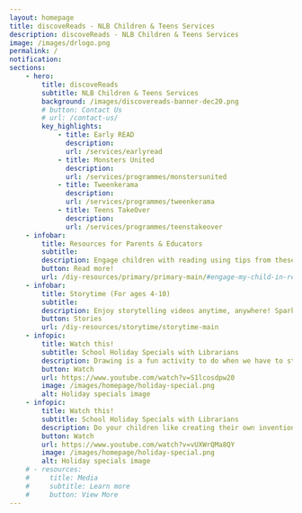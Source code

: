 ```yaml
---
layout: homepage
title: discoveReads - NLB Children & Teens Services
description: discoveReads - NLB Children & Teens Services
image: /images/drlogo.png
permalink: /
notification: 
sections:
    - hero:
        title: discoveReads 
        subtitle: NLB Children & Teens Services
        background: /images/discovereads-banner-dec20.png
        # button: Contact Us
        # url: /contact-us/
        key_highlights:
            - title: Early READ
              description:
              url: /services/earlyread
            - title: Monsters United
              description: 
              url: /services/programmes/monstersunited
            - title: Tweenkerama
              description: 
              url: /services/programmes/tweenkerama
            - title: Teens TakeOver
              description: 
              url: /services/programmes/teenstakeover
    - infobar:
        title: Resources for Parents & Educators
        subtitle:
        description: Engage children with reading using tips from these dedicated guides.
        button: Read more!
        url: /diy-resources/primary/primary-main/#engage-my-child-in-reading
    - infobar:
        title: Storytime (For ages 4-10)
        subtitle:
        description: Enjoy storytelling videos anytime, anywhere! Spark your reading joy with our online storytelling videos in the four official languages. Discover fascinating tales about animals, heritage, professions and more. Remember to set your alarm so you don’t miss any wonderful videos!
        button: Stories
        url: /diy-resources/storytime/storytime-main
    - infopic:
        title: Watch this!
        subtitle: School Holiday Specials with Librarians
        description: Drawing is a fun activity to do when we have to stay in.✏️ Let your children expand on their artistic abilities with our librarian, Angela, who will be showing us how we can create a nice drawing in 4 easy steps.🎨
        button: Watch
        url: https://www.youtube.com/watch?v=S1lcosdpw20
        image: /images/homepage/holiday-special.png
        alt: Holiday specials image
    - infopic:
        title: Watch this!
        subtitle: School Holiday Specials with Librarians
        description: Do your children like creating their own inventions just like Leonardo da Vinci? Join our librarian, Faye, as she shows us Leonardo’s many amazing inventions and teaches us how to make one of them.
        button: Watch
        url: https://www.youtube.com/watch?v=vUXWrQMa8QY
        image: /images/homepage/holiday-special.png
        alt: Holiday specials image
    # - resources:
    #     title: Media
    #     subtitle: Learn more
    #     button: View More
---
```

